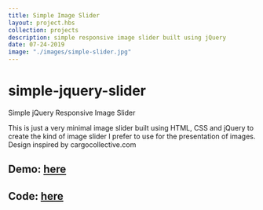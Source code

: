 ```yaml
---
title: Simple Image Slider
layout: project.hbs
collection: projects
description: simple responsive image slider built using jQuery
date: 07-24-2019
image: "./images/simple-slider.jpg"
---
```


# simple-jquery-slider
Simple jQuery Responsive Image Slider 

This is just a very minimal image slider built using HTML, CSS and jQuery to create the kind of image slider I prefer to use for the presentation of images. Design inspired by cargocollective.com  

## Demo: [here](https://agitated-hermann-1a868f.netlify.com/)

## Code: [here](https://github.com/nahalstead/simple-jquery-slider)

